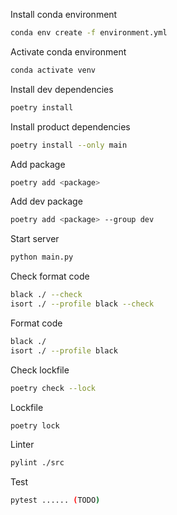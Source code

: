 Install conda environment

```bash
conda env create -f environment.yml
```

Activate conda environment

```bash
conda activate venv
```

Install dev dependencies

```bash
poetry install
```

Install product dependencies

```bash
poetry install --only main
```

Add package

```bash
poetry add <package>
```

Add dev package

```bash
poetry add <package> --group dev
```

Start server

```bash
python main.py
```

Check format code

```bash
black ./ --check
isort ./ --profile black --check
```

Format code

```bash
black ./
isort ./ --profile black
```

Check lockfile

```bash
poetry check --lock
```

Lockfile

```bash
poetry lock
```

Linter

```bash
pylint ./src
```

Test

```bash
pytest ...... (TODO)
```
